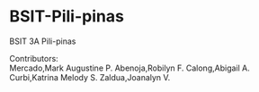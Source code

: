 # BSIT-Pili-pinas
BSIT 3A Pili-pinas

Contributors: <br />
  Mercado,Mark Augustine P.
  Abenoja,Robilyn F.
  Calong,Abigail A.
  Curbi,Katrina Melody S.
  Zaldua,Joanalyn V.
